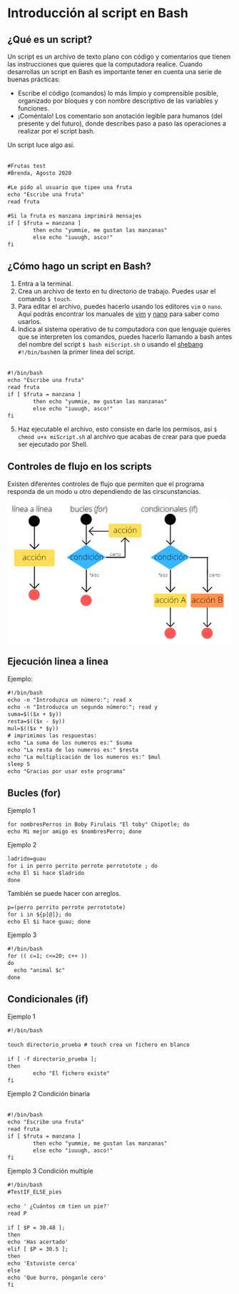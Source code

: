 # Introducción al script en Bash

## ¿Qué es un script?
Un script es un archivo de texto plano con código y comentarios que tienen las instrucciones que quieres que la computadora realice. 
Cuando desarrollas un script en Bash es importante tener en cuenta una serie de buenas prácticas: 
- Escribe el código (comandos) lo más limpio y comprensible posible, organizado por bloques y con nombre descriptivo de las variables y funciones. 
- ¡Coméntalo! Los comentario son anotación legible para humanos (del presente y del futuro), donde describes paso a paso las operaciones a realizar por el script bash.

Un script luce algo así.
```

#Frutas test
#Brenda, Agosto 2020

#Le pido al usuario que tipee una fruta 
echo "Escribe una fruta"
read fruta

#Si la fruta es manzana imprimirá mensajes
if [ $fruta = manzana ]
        then echo "yummie, me gustan las manzanas"
        else echo "iuuugh, asco!"
fi
```

## ¿Cómo hago un script en Bash?
1. Entra a la terminal. 
2. Crea un archivo de texto en tu directorio de trabajo. Puedes usar el comando ``$ touch``. 
3. Para editar el archivo, puedes hacerlo usando los editores `vim` o `nano`. Aquí podrás encontrar los manuales de [vim](https://vimhelp.org/usr_toc.txt.html) y [nano](https://www.nano-editor.org/dist/v2.1/nano.html) para saber como usarlos.  
4. Indica al sistema operativo de tu computadora con que lenguaje quieres que se interpreten los comandos, puedes hacerlo llamando a bash antes del nombre del script ``$ bash miScript.sh`` o usando el [shebang](https://en.wikipedia.org/wiki/Shebang_(Unix)) ``#!/bin/bash``en la primer linea del script. 

```

#!/bin/bash
echo "Escribe una fruta"
read fruta
if [ $fruta = manzana ]
        then echo "yummie, me gustan las manzanas"
        else echo "iuuugh, asco!"
fi
```
5. Haz ejecutable el archivo, esto consiste en darle los permisos, así ``$ chmod u+x miScript.sh`` al archivo que acabas de crear para que pueda ser ejecutado por Shell. 

## Controles de flujo en los scripts 
Existen diferentes controles de flujo que permiten que el programa responda de un modo u otro dependiendo de las cirscunstancias. 

![tipos](tipos.png)

## Ejecución linea a linea 

Ejemplo: 

```
#!/bin/bash
echo -n "Introduzca un número:"; read x
echo -n "Introduzca un segundo número:"; read y
suma=$(($x + $y))
resta=$(($x - $y))
mul=$(($x * $y))
# imprimimos las respuestas:
echo "La suma de los numeros es:" $suma
echo "La resta de los numeros es:" $resta
echo "La multiplicación de los numeros es:" $mul
sleep 5
echo "Gracias por usar este programa"

```

## Bucles (for) 

Ejemplo 1

```
for nombresPerros in Boby Firulais "El toby" Chipotle; do
echo Mi mejor amigo es $nombresPerro; done
```
Ejemplo 2

```
ladrido=guau
for i in perro perrito perrote perrototote ; do
echo El $i hace $ladrido
done
```
También se puede hacer con arreglos. 

```
p=(perro perrito perrote perrototote)
for i in ${p[@]}; do 
echo El $i hace guau; done
```
Ejemplo 3

```
#!/bin/bash
for (( c=1; c<=20; c++ ))
do  
  echo "animal $c"
done
```

## Condicionales (if) 

Ejemplo 1

```
#!/bin/bash

touch directorio_prueba # touch crea un fichero en blanco

if [ -f directorio_prueba ];
then
        echo "El fichero existe"
fi
```
Ejemplo 2
Condición binaria
```

#!/bin/bash
echo "Escribe una fruta"
read fruta
if [ $fruta = manzana ]
        then echo "yummie, me gustan las manzanas"
        else echo "iuuugh, asco!"
fi
```


Ejemplo 3 
Condición multiple 
```
#!/bin/bash
#TestIF_ELSE_pies

echo ' ¿Cuántos cm tien un pie?'
read P

if [ $P = 30.48 ];
then
echo 'Has acertado'
elif [ $P = 30.5 ];
then
echo 'Estuviste cerca'
else
echo 'Que burro, pónganle cero'
fi

```
